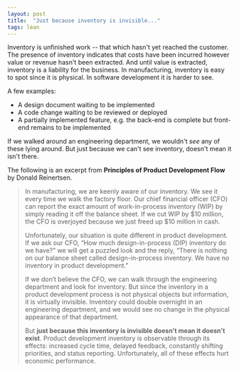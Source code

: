 ```yaml
---
layout: post
title:  "Just because inventory is invisible..."
tags: lean
---
```

Inventory is unfinished work -- that which hasn't yet reached the customer. 
The presence of inventory indicates that costs have been incurred
however value or revenue hasn't been extracted.
And until value is extracted, inventory is a liability for the business.
In manufacturing, inventory is easy to spot since it is physical.
In software development it is harder to see.

A few examples:
- A design document waiting to be implemented
- A code change waiting to be reviewed or deployed
- A partially implemented feature, e.g. the back-end is complete but front-end remains to be implemented

If we walked around an engineering department,
we wouldn't _see_ any of these lying around.
But just because we can't see inventory, doesn't mean it isn't there.

The following is an excerpt from 
**Principles of Product Development Flow** by Donald Reinertsen.

> In manufacturing, we are keenly aware of our inventory. We see it every time we walk the factory floor. Our chief financial officer (CFO) can report the exact amount of work-in-process inventory (WIP) by simply reading it off the balance sheet. If we cut WIP by $10 million, the CFO is overjoyed because we just freed up $10 million in cash.
> 
> Unfortunately, our situation is quite different in product development. If we ask our CFO, “How much design-in-process (DIP) inventory do we have?” we will get a puzzled look and the reply, “There is nothing on our balance sheet called design-in-process inventory. We have no inventory in product development.”
> 
> If we don’t believe the CFO, we can walk through the engineering department and look for inventory. But since the inventory in a product development process is not physical objects but information, it is virtually invisible. Inventory could double overnight in an engineering department, and we would see no change in the physical appearance of that department.
>
> But **just because this inventory is invisible doesn’t mean it doesn’t exist**. Product development inventory is observable through its effects: increased cycle time, delayed feedback, constantly shifting priorities, and status reporting. Unfortunately, all of these effects hurt economic performance.